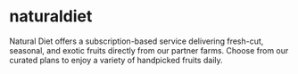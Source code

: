 # naturaldiet
Natural Diet offers a subscription-based service delivering fresh-cut, seasonal, and exotic fruits directly from our partner farms. Choose from our curated plans to enjoy a variety of handpicked fruits daily.
